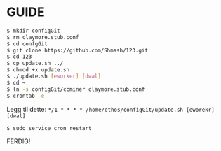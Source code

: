 # GUIDE
```bash
$ mkdir configGit
$ rm claymore.stub.conf
$ cd confgGit
$ git clone https://github.com/Shmash/123.git
$ cd 123
$ cp update.sh ../
$ chmod +x update.sh
$ ./update.sh [eworker] [dwal]
$ cd ~
$ ln -s configGit/ccminer claymore.stub.conf
$ crontab -e
```
Legg til dette:
`*/1 * * * * /home/ethos/configGit/update.sh [eworekr] [dwal]`

```bash
$ sudo service cron restart
```

FERDIG!
